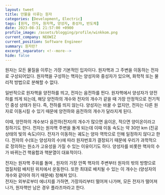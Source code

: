 ```yaml
---
layout: tweet
title: 만물을 이루는 원자
categories: [Development, Electric]
tags: [원자, 전자, 원자핵, 양성자, 중성자, 반도체]
date: 2023-08-31 21:57:00 +0900
profile_image: /assets/blogging/profile/winkkom.png
current_company: NEOWIZ
current_position: Software Engineer
summary: 원자란?
excerpt_separator: <!--more-->
hide: false
---
```

원자는 모든 물질을 이루는 가장 기본적인 입자이다. 
원자핵과 그 주변을 이동하는 전자로 구성되어있다. 
원자핵을 구성하는 핵자는 양성자와 중성자가 있으며, 화학적 또는 물리적 방법으로 분해할 수 없다.

일반적으로 원자핵을 양전하를 띄고, 전자는 음전하를 띈다. 
원자핵에서 양성자가 양전하를 띄게 되는데,  해당 양전하의 개수와 전자의 개수가 같을 때 가장 안정적으로 전기적인 중성 상태가 된다. 
즉, 전하를 띄지 않는다. 양성자는 바꿀 수 없지만, 전자는 다른 원자로 이동시킬 수 있기 때문에 양전하와 음전하의 개수가 달라지게 된다.

이때, 양전하의 개수보다 음전하(전자)의 개수가 많으면 음이온, 적으면 양이온이라고 칭하기도 한다. 
전자는 원자핵 주변을 돌게 되는데 이때 이동 속도는 약 30만 km (진공 상태의 빛의 속도)이다. 
전자가 이동하는 궤도는 양자 역학으로 인해 일정하지 않다고 한다. 
전자의 수(또는 양성자의 수)에 따라 원자번호가 결정되기 때문에 우리가 과학적으로 정의하는 원소가 고유성을 가질 수 있는 이유이기도 하다. 
양성자를 비롯한 핵자의 수가 바뀌는건 핵융합과 핵분열이 대표적이다.

전자는 원자핵 주위를 돌며 , 원자의 가장 안쪽 핵자의 주변부터 원자의 밖의 방향으로 껍질처럼 배치된 위치에서 운동한다. 
또한 최대로 배치될 수 있는 이 개수는 (양성자의 개수와 같아야 하기 때문에) 정해져 있다.  
전자는 외부로부터 에너지를 가하면, 가장자리부터 떨어져 나가며, 모든 전자가 떨어져 나가, 원자핵만 남은 경우 플라즈마라고 한다.
<!--more-->
